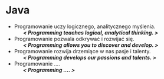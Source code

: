 # Java
- Programowanie uczy logicznego, analitycznego myślenia.    <ul><strong><em>< Programming teaches logical, analytical thinking. > </em></strong></ul>
- Programowanie pozwala odkrywać i rozwijać się.            <ul><strong><em>< Programming allows you to discover and develop. ></em ></strong></ul>
- Programowanie rozwija drzemiące w nas pasje i talenty.    <ul><strong><em>< Programming develops our passions and talents. ></em ></strong></ul>
- Programowanie ….                                          <ul><strong><em>< Programming …. ></em ></strong></ul>

